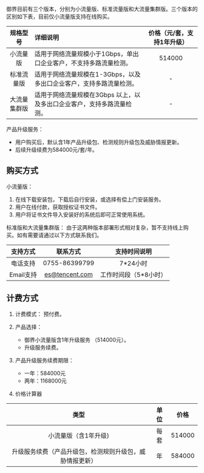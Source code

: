 御界目前有三个版本，分别为小流量版、标准流量版和大流量集群版。三个版本的区别如下表，目前仅小流量版支持在线购买。

规格型号 | 详细说明 | 价格（元/套，支持1年升级）
:-: | :- | :-:
小流量版 | 适用于网络流量规模小于1Gbps，单出口企业客户，不支持多路流量检测。 | 514000
标准流量版 | 适用于网络流量规模在1-3Gbps，以及多出口企业客户，支持多路流量检测。 | -
大流量集群版 | 适用于网络流量规模在3Gbps 以上，以及多出口企业客户，支持多路流量检测。 | -

产品升级服务：
- 用户购买后，默认含1年产品升级包、检测规则升级包及威胁情报更新。
- 后续升级续费为584000元/套/年。

## 购买方式
小流量版：
   1. 在线下载安装包，下载后自行安装，或选择有偿上门安装服务。
   2. 用户在线付款，获取授权证书文件。
   3. 用户将证书文件导入安装好的系统后即可正常使用系统。

标准版和大流量集群版：
由于这两种版本部署形式相对复杂，暂不支持线上购买。如有需要请通过以下方式联系我们。

支持方式 | 联系方式 | 支持时间说明
:-: | :-: | :-:
电话支持 | 0755-86399799 | 7\*24小时
Email支持 | es@tencent.com | 工作时间段（5\*8小时）

## 计费方式
1. 计费模式：
预付费。

2. 产品选择：
   - 御界小流量版含1年升级服务 （514000元）。
   - 升级服务续费。

3. 产品升级服务续费期限：
   - 一年：584000元
   - 两年：1168000元

4. 价格计算器

类型 | 单位 | 价格
:-: | :-: | :-:
小流量版（含1年升级) | 每套 | 514000
升级服务续费（产品升级包，检测规则升级包，威胁情报更新） | 年 | 584000






